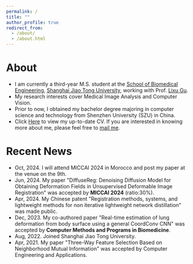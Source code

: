 ```yaml
---
permalink: /
title: ""
author_profile: true
redirect_from: 
  - /about/
  - /about.html
---
```


# About

- I am currently a third-year M.S. student at the [School of Biomedical Engineering](https://bme.sjtu.edu.cn/), [Shanghai Jiao Tong University](https://www.sjtu.edu.cn/), working with Prof. [Lixu Gu](https://imr.sjtu.edu.cn/sz_teachers/3024.html).
- My research interests cover Medical Image Analysis and Computer Vision.
- Prior to now, I obtained my bachelor degree majoring in computer science and technology from Shenzhen University (SZU) in China.
- Click [Here](../assets/Resume_blackline.pdf) to view my up-to-date CV. If you are interested in knowing more about me, please feel free to [mail me](mailto:user_yuta@sjtu.edu.cn).

# Recent News

- Oct, 2024. I will attend MICCAI 2024 in Morocco and post my paper at the venue on the 9th.
- Jun, 2024. My paper "DiffuseReg: Denoising Diffusion Model for Obtaining Deformation Fields in Unsupervised Deformable Image Registration" was accepted by **MICCAI 2024** (ratio:30%).
- Apr, 2024. My Chinese patent "Registration methods, systems, and lightweight methods for non iterative
lightweight network distillation" was made public.
- Dec, 2023. My co-authored paper "Real-time estimation of lung deformation from body surface using a general CoordConv CNN" was accepted by **Computer Methods and Programs in Biomedicine**.
- Aug, 2022. Joined Shanghai Jiao Tong University.
- Apr, 2021. My paper "Three-Way Feature Selection Based on Neighborhood Mutual Information" was accepted by Computer Engineering and Applications.
